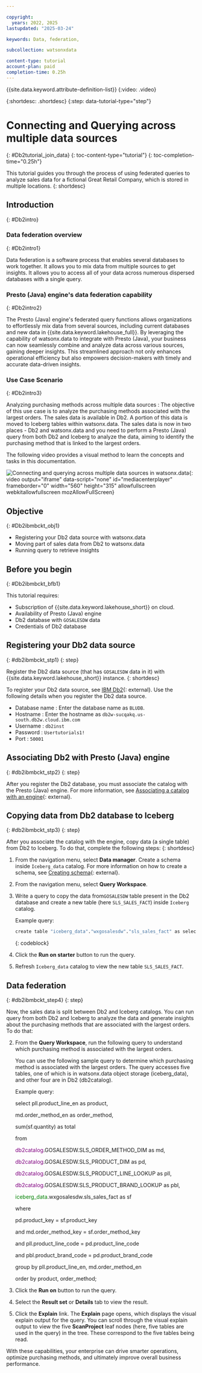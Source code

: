 ```yaml
---

copyright:
  years: 2022, 2025
lastupdated: "2025-03-24"

keywords: Data, federation,

subcollection: watsonxdata

content-type: tutorial
account-plan: paid
completion-time: 0.25h
---
```


{{site.data.keyword.attribute-definition-list}}
{:video: .video}

{:shortdesc: .shortdesc}
{:step: data-tutorial-type="step"}



# Connecting and Querying across multiple data sources
{: #Db2tutorial_join_data}
{: toc-content-type="tutorial"}
{: toc-completion-time="0.25h"}


This tutorial guides you through the process of using federated queries to analyze sales data for a fictional Great Retail Company, which is stored in multiple locations.
{: shortdesc}

## Introduction
{: #Db2intro}

### Data federation overview
{: #Db2intro1}

Data federation is a software process that enables several databases to work together. It allows you to mix data from multiple sources to get insights. It allows you to access all of your data across numerous dispersed databases with a single query.

### Presto (Java) engine's data federation capability
{: #Db2intro2}

The Presto (Java) engine's federated query functions allows organizations to effortlessly mix data from several sources, including current databases and new data in {{site.data.keyword.lakehouse_full}}.
By leveraging the capability of watsonx.data to integrate with Presto (Java), your business can now seamlessly combine and analyze data across various sources, gaining deeper insights. This streamlined approach not only enhances operational efficiency but also empowers decision-makers with timely and accurate data-driven insights.

### Use Case Scenario
{: #Db2intro3}

Analyzing purchasing methods across multiple data sources
: The objective of this use case is to analyze the purchasing methods associated with the largest orders.
The sales data is available in Db2. A portion of this data is moved to Iceberg tables within watsonx.data. The sales data is now in two places - Db2 and watsonx.data and you need to perform a Presto (Java) query from both Db2 and Iceberg to analyze the data, aiming to identify the purchasing method that is linked to the largest orders.

The following video provides a visual method to learn the concepts and tasks in this documentation.

![Connecting and querying across multiple data sources in watsonx.data](https://www.kaltura.com/p/1773841/sp/177384100/embedIframeJs/uiconf_id/27941801/partner_id/1773841?iframeembed=true&entry_id=1_pov4erdb){: video output="iframe" data-script="none" id="mediacenterplayer" frameborder="0" width="560" height="315" allowfullscreen webkitallowfullscreen mozAllowFullScreen}

## Objective
{: #Db2ibmbckt_obj1}

* Registering your Db2 data source with watsonx.data
* Moving part of sales data from Db2 to watsonx.data
* Running query to retrieve insights


## Before you begin
{: #Db2ibmbckt_bfb1}

This tutorial requires:

* Subscription of {{site.data.keyword.lakehouse_short}} on cloud.
* Availability of Presto (Java) engine
* Db2 database with `GOSALESDW` data
* Credentials of Db2 database

## Registering your Db2 data source
{: #db2ibmbckt_stp1}
{: step}

Register the Db2 data source (that has `GOSALESDW` data in it) with {{site.data.keyword.lakehouse_short}} instance.
{: shortdesc}

To register your Db2 data source, see [IBM Db2](/docs/watsonxdata?topic=watsonxdata-reg_database#db2){: external}. Use the following details when you register the Db2 data source.

* Database name : Enter the database name as `BLUDB`.
* Hostname : Enter the hostname as `db2w-sucqakq.us-south.db2w.cloud.ibm.com`
* Username : `db2inst`
* Password : `Usertutorials1!`
* Port : `50001`


## Associating Db2 with Presto (Java) engine
{: #db2ibmbckt_stp2}
{: step}

After you register the Db2 database, you must associate the catalog with the Presto (Java) engine. For more information, see [Associating a catalog with an engine](/docs/watsonxdata?topic=watsonxdata-asso-cat-eng){: external}.


## Copying data from Db2 database to Iceberg
{: #db2ibmbckt_stp3}
{: step}

After you associate the catalog with the engine, copy data (a single table) from Db2 to Iceberg. To do that, complete the following steps:
{: shortdesc}

1. From the navigation menu, select **Data manager**. Create a schema inside `Iceberg_data` catalog. For more information on how to create a schema, see [Creating schema](/docs/watsonxdata?topic=watsonxdata-create_schema){: external}.
1. From the navigation menu, select **Query Workspace**.
1. Write a query to copy the data from`GOSALESDW` table present in the Db2 database and create a new table (here `SLS_SALES_FACT`) inside `Iceberg` catalog.

   Example query:

   ```bash
   create table "iceberg_data"."wxgosalesdw"."sls_sales_fact" as select * from "db2catalog". "GOSALESDW"."SLS_SALES_FACT";
    ```
    {: codeblock}

1. Click the **Run on starter** button to run the query.
6. Refresh `Iceberg_data` catalog to view the new table `SLS_SALES_FACT`.

## Data federation
{: #db2ibmbckt_step4}
{: step}

Now, the sales data is split between Db2 and Iceberg catalogs. You can run query from both Db2 and Iceberg to analyze the data and generate insights about the purchasing methods that are associated with the largest orders. To do that:



2. From the **Query Workspace**, run the following query to understand which purchasing method is associated with the largest orders.

   You can use the following sample query to determine which purchasing method is associated with the largest orders. The query accesses five tables, one of which is in watsonx.data object storage (iceberg_data), and other four are in Db2 (db2catalog).

   Example query:

   select pll.product_line_en as product,

   md.order_method_en as order_method,

   sum(sf.quantity) as total

   from

   <font color="purple">db2catalog</font>.GOSALESDW.SLS_ORDER_METHOD_DIM as md,

   <font color="purple">db2catalog</font>.GOSALESDW.SLS_PRODUCT_DIM as pd,

   <font color="purple">db2catalog</font>.GOSALESDW.SLS_PRODUCT_LINE_LOOKUP as pll,

   <font color="purple">db2catalog</font>.GOSALESDW.SLS_PRODUCT_BRAND_LOOKUP as pbl,

   <font color="green">iceberg_data</font>.wxgosalesdw.sls_sales_fact as sf

   where

   pd.product_key = sf.product_key

   and md.order_method_key = sf.order_method_key

   and pll.product_line_code = pd.product_line_code

   and pbl.product_brand_code = pd.product_brand_code

   group by pll.product_line_en, md.order_method_en

   order by product, order_method;



5. Click the **Run on** button to run the query.
6. Select the **Result set** or **Details** tab to view the result.
7. Click the **Explain** link. The **Explain** page opens, which displays the visual explain output for the query. You can scroll through the visual explain output to view the five **ScanProject** leaf nodes (here, five tables are used in the query) in the tree. These correspond to the five tables being read.

With these capabilities, your enterprise can drive smarter operations, optimize purchasing methods, and ultimately improve overall business performance.
